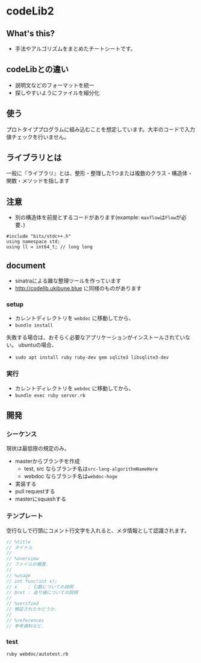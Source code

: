
# codeLib2

## What's this?
- 手法やアルゴリズムをまとめたチートシートです。

## codeLibとの違い
- 説明文などのフォーマットを統一
- 探しやすいようにファイルを細分化

## 使う
プロトタイププログラムに組み込むことを想定しています。大半のコードで入力値チェックを行いません。

## ライブラリとは
一般に『ライブラリ』とは、整形・整理した1つまたは複数のクラス・構造体・関数・メソッドを指します

## 注意
- 別の構造体を前提とするコードがあります(example: `maxflow`は`Flow`が必要．)

```
#include "bits/stdc++.h"
using namespace std;
using ll = int64_t; // long long
```

## document

- sinatraによる雑な整理ツールを作っています
- http://codelib.ukibune.blue に同様のものがあります

### setup

- カレントディレクトリを `webdoc` に移動してから、
- `bundle install`

失敗する場合は、おそらく必要なアプリケーションがインストールされていない。
ubuntuの場合、
- `sudo apt install ruby ruby-dev gem sqlite3 libsqlite3-dev`

### 実行

- カレントディレクトリを `webdoc` に移動してから、
- `bundle exec ruby server.rb`

## 開発

### シーケンス

現状は最低限の規定のみ。

- masterからブランチを作成
  - test, src ならブランチ名は`src-lang-algorithmNameHere`
  - webdoc ならブランチ名は`webdoc-hoge`
- 実装する
- pull requestする
- masterにsquashする

### テンプレート

空行なしで行頭にコメント行文字を入れると、メタ情報として認識されます。

```cpp
// %title
// タイトル
// 
// %overview
// ファイルの概要．
//
// %usage
// int func(int x);
// x    : 引数についての説明
// @ret : 返り値についての説明
//
// %verified
// 検証されたかどうか．
// 
// %references
// 参考資料など．
```

### test

```
ruby webdoc/autotest.rb
```
